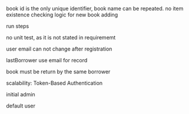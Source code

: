 book id is the only unique identifier, book name can be repeated. no item existence checking logic for new book adding


run steps

no unit test, as it is not stated in requirememt

user email can not change after registration

lastBorrower use email for record

book must be return by the same borrower

scalability: Token-Based Authentication

initial admin

default user